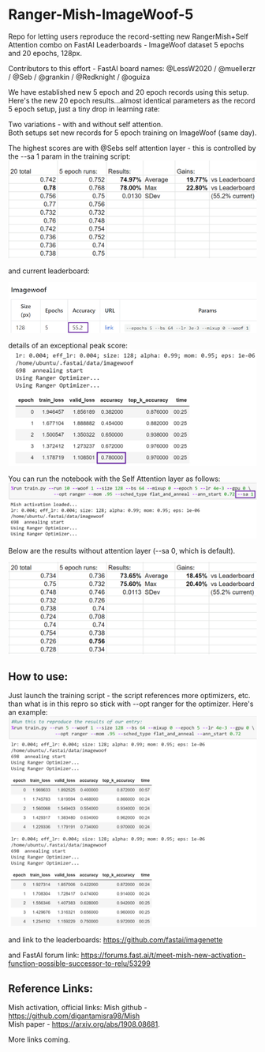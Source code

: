 # Ranger-Mish-ImageWoof-5
Repo for letting users reproduce the record-setting new RangerMish+Self Attention combo on FastAI Leaderboards - ImageWoof dataset 5 epochs and 20 epochs, 128px.

Contributors to this effort - FastAI board names:
@LessW2020 / @muellerzr / @Seb / @grankin / @Redknight / @oguiza


We have established new 5 epoch and 20 epoch records using this setup.  Here's the new 20 epoch results...almost identical parameters as the record 5 epoch setup, just a tiny drop in learning rate:




Two variations - with and without self attention.  
Both setups set new records for 5 epoch training on ImageWoof (same day).

The highest scores are with @Sebs self attention layer - this is controlled by the --sa 1 param in the training script:
![RangerMish SelfAttention Results](imagewoof-5-epoch-selfa-75.jpg)

and current leaderboard:

![ImageWoof Leaderboard Aug 28 19](Imagewoof-5-epoch-record-552.jpg)


details of an exceptional peak score:
![RangerMish SelfAttention Results](Imagewoof-78-selfatt-5-epoch.jpg)


You can run the notebook with the Self Attention layer as follows:
![Self Attention Usage](Imagewoof-use-sa-param.jpg)

Below are the results without attention layer (--sa 0, which is default).

![Ranger Mish Results](RangerMish-ImageWoof-5-Record-74.jpg)



## How to use:  
Just launch the training script - the script references more optimizers, etc. than what is in this repro so stick with --opt ranger for the optimizer.  Here's an example:
![How to use](how-to-use.jpg)

and link to the leaderboards:
https://github.com/fastai/imagenette

and FastAI forum link:
https://forums.fast.ai/t/meet-mish-new-activation-function-possible-successor-to-relu/53299

## Reference Links:
Mish activation, official links:
Mish github - https://github.com/digantamisra98/Mish  
Mish paper - https://arxiv.org/abs/1908.08681. 

More links coming.  
